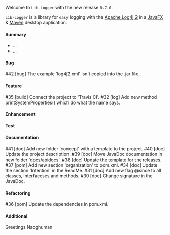 Welcome to `Lib-Logger` with the new release `0.7.0`.

`Lib-Logger` is a library for `easy` logging with the [Apache Log4j 2] in a 
[JavaFX] &amp; [Maven] desktop application.



#### Summary
* ...
* ...



#### Bug
#42 [bug] The example 'log4j2.xml' isn't copied into the .jar file.



#### Feature
#35 [build] Connect the project to 'Travis CI'.
#32 [log] Add new method printSystemProperties() which do what the name says.



#### Enhancement



#### Test



#### Documentation
#41 [doc] Add new folder 'concept' with a template to the project.
#40 [doc] Update the project description.
#39 [doc] Move JavaDoc documentation in new folder 'docs/apidocs'.
#38 [doc] Update the template for the releases.
#37 [pom] Add new section 'organization' to pom.xml.
#34 [doc] Update the section 'Intention' in the ReadMe.
#31 [doc] Add new flag @since to all classes, interfaceses and methods.
#30 [doc] Change signature in the JavaDoc.



#### Refactoring
#36 [pom] Update the dependencies in pom.xml.



#### Additional



Greetings
Naoghuman



[//]: # (Issues which will be integrated in this release)



[//]: # (Links)
[Apache Log4j 2]:https://logging.apache.org/log4j/2.0/index.html
[JavaFX]:http://docs.oracle.com/javase/8/javase-clienttechnologies.htm
[Maven]:http://maven.apache.org/


